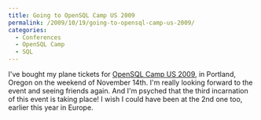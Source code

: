 ```yaml
---
title: Going to OpenSQL Camp US 2009
permalink: /2009/10/19/going-to-opensql-camp-us-2009/
categories:
  - Conferences
  - OpenSQL Camp
  - SQL
---
```

I've bought my plane tickets for [OpenSQL Camp US 2009][1], in Portland, Oregon on the weekend of November 14th. I'm really looking forward to the event and seeing friends again. And I'm psyched that the third incarnation of this event is taking place! I wish I could have been at the 2nd one too, earlier this year in Europe.

 [1]: http://www.opensqlcamp.org/
